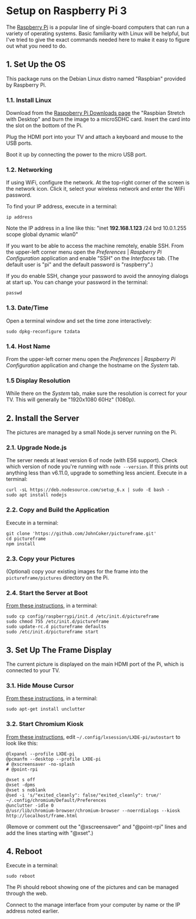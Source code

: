 # Setup on Raspberry Pi 3

The [Raspberry Pi](https://www.raspberrypi.org/) is a popular line of single-board computers that can run a variety of
operating systems.
Basic familiarity with Linux will be helpful, but I've tried to give the exact commands needed here to make it easy
to figure out what you need to do.

## 1. Set Up the OS

This package runs on the Debian Linux distro named "Raspbian" provided by Raspberry Pi.

### 1.1. Install Linux

Download from the [Raspoberry Pi Downloads page](https://www.raspberrypi.org/downloads/raspbian/)
the "Raspbian Stretch with Desktop" and burn the image to a microSDHC card.
Insert the card into the slot on the bottom of the Pi.

Plug the HDMI port into your TV and attach a keyboard and mouse to the USB ports.

Boot it up by connecting the power to the micro USB port.

### 1.2. Networking

If using WiFi, configure the network.
At the top-right corner of the screen is the network icon. Click it, select your wireless network and enter the
WiFi password.

To find your IP address, execute in a terminal:
```
ip address
```
Note the IP address in a line like this: "inet **192.168.1.123** /24 brd 10.0.1.255 scope global dynamic wlan0"

If you want to be able to access the machine remotely, enable SSH.
From the upper-left corner menu open the _Preferences_ | _Raspberry Pi Configuration_ application and enable
"SSH" on the *Interfaces* tab. (The default user is "pi" and the default password is "raspberry".)

If you do enable SSH, change your password to avoid the annoying dialogs at start up. You can change your password
in the terminal:
```
passwd
```

### 1.3. Date/Time

Open a terminal window and set the time zone interactively:
```
sudo dpkg-reconfigure tzdata
```

### 1.4. Host Name

From the upper-left corner menu open the _Preferences_ | _Raspberry Pi Configuration_ application and change the
hostname on the *System* tab.

### 1.5 Display Resolution

While there on the *System* tab, make sure the resolution is correct for your TV.
This will generally be "1920x1080 60Hz" (1080p).

## 2. Install the Server

The pictures are managed by a small Node.js server running on the Pi.

### 2.1. Upgrade Node.js

The server needs at least version 6 of node (with ES6 support). Check which version of node you're running
with `node --version`. If this prints out anything less than v6.11.0, upgrade to something less ancient.
Execute in a terminal:
```
curl -sL https://deb.nodesource.com/setup_6.x | sudo -E bash -
sudo apt install nodejs
```

### 2.2. Copy and Build the Application

Execute in a terminal:
```
git clone 'https://github.com/JohnCoker/pictureframe.git'
cd pictureframe
npm install
```

### 2.3. Copy your Pictures

(Optional) copy your existing images for the frame into the `pictureframe/pictures` directory on the Pi.

### 2.4. Start the Server at Boot

[From these instructions](https://github.com/chovy/node-startup), in a terminal:
```
sudo cp config/raspberrypi/init.d /etc/init.d/pictureframe
sudo chmod 755 /etc/init.d/pictureframe
sudo update-rc.d pictureframe defaults
sudo /etc/init.d/pictureframe start
```

## 3. Set Up The Frame Display

The current picture is displayed on the main HDMI port of the Pi, which is connected to your TV.

### 3.1. Hide Mouse Cursor

[From these instructions](https://jackbarber.co.uk/blog/2017-02-16-hide-raspberry-pi-mouse-cursor-in-raspbian-kiosk),
in a terminal:
```
sudo apt-get install unclutter
```

### 3.2. Start Chromium Kiosk

[From these instructions](https://www.danpurdy.co.uk/web-development/raspberry-pi-kiosk-screen-tutorial/),
edit `~/.config/lxsession/LXDE-pi/autostart` to look like this:
```
@lxpanel --profile LXDE-pi
@pcmanfm --desktop --profile LXDE-pi
# @xscreensaver -no-splash
# @point-rpi

@xset s off
@xset -dpms
@xset s noblank
@sed -i 's/"exited_cleanly": false/"exited_cleanly": true/' ~/.config/chromium/Default/Preferences
@unclutter -idle 0
@/usr/lib/chromium-browser/chromium-browser --noerrdialogs --kiosk http://localhost/frame.html
```
(Remove or comment out the "@xscreensaver" and "@point-rpi" lines and add the lines starting with "@xset".)

## 4. Reboot

Execute in a terminal:
```
sudo reboot
```

The Pi should reboot showing one of the pictures and can be managed through the web.

Connect to the manage interface from your computer by name or the IP address noted earlier.
